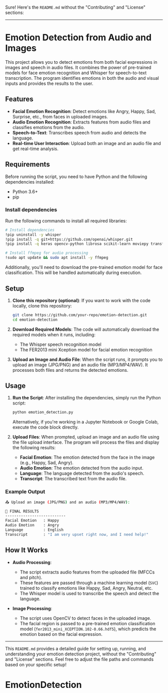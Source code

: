 Sure! Here's the `README.md` without the "Contributing" and "License" sections:

---

# Emotion Detection from Audio and Images

This project allows you to detect emotions from both facial expressions in images and speech in audio files. It combines the power of pre-trained models for face emotion recognition and Whisper for speech-to-text transcription. The program identifies emotions in both the audio and visual inputs and provides the results to the user.

## Features

* **Facial Emotion Recognition**: Detect emotions like Angry, Happy, Sad, Surprise, etc., from faces in uploaded images.
* **Audio Emotion Recognition**: Extracts features from audio files and classifies emotions from the audio.
* **Speech-to-Text**: Transcribes speech from audio and detects the language.
* **Real-time User Interaction**: Upload both an image and an audio file and get real-time analysis.

## Requirements

Before running the script, you need to have Python and the following dependencies installed:

* Python 3.6+
* pip

### Install dependencies

Run the following commands to install all required libraries:

```bash
# Install dependencies
!pip uninstall -y whisper
!pip install -q git+https://github.com/openai/whisper.git
!pip install -q keras opencv-python librosa scikit-learn moviepy transformers

# Install ffmpeg for audio processing
!sudo apt update && sudo apt install -y ffmpeg
```

Additionally, you'll need to download the pre-trained emotion model for face classification. This will be handled automatically during execution.

## Setup

1. **Clone this repository (optional)**:
   If you want to work with the code locally, clone this repository:

   ```bash
   git clone https://github.com/your-repo/emotion-detection.git
   cd emotion-detection
   ```

2. **Download Required Models**:
   The code will automatically download the required models when it runs, including:

   * The Whisper speech recognition model
   * The FER2013 mini Xception model for facial emotion recognition

3. **Upload an Image and Audio File**:
   When the script runs, it prompts you to upload an image (JPG/PNG) and an audio file (MP3/MP4/WAV). It processes both files and returns the detected emotions.

## Usage

1. **Run the Script**:
   After installing the dependencies, simply run the Python script:

   ```bash
   python emotion_detection.py
   ```

   Alternatively, if you're working in a Jupyter Notebook or Google Colab, execute the code block directly.

2. **Upload Files**:
   When prompted, upload an image and an audio file using the file upload interface. The program will process the files and display the following results:

   * **Facial Emotion**: The emotion detected from the face in the image (e.g., Happy, Sad, Angry).
   * **Audio Emotion**: The emotion detected from the audio input.
   * **Language**: The language detected from the audio's speech.
   * **Transcript**: The transcribed text from the audio file.

### Example Output

```bash
📤 Upload an image (JPG/PNG) and an audio (MP3/MP4/WAV):

🎯 FINAL RESULTS
---------------------------
Facial Emotion   : Happy
Audio Emotion    : Angry
Language         : English
Transcript       : "I am very upset right now, and I need help!"
```

## How It Works

* **Audio Processing**:

  * The script extracts audio features from the uploaded file (MFCCs and pitch).
  * These features are passed through a machine learning model (`SVC`) trained to classify emotions like Happy, Sad, Angry, Neutral, etc.
  * The Whisper model is used to transcribe the speech and detect the language.

* **Image Processing**:

  * The script uses OpenCV to detect faces in the uploaded image.
  * The facial region is passed to a pre-trained emotion classification model (`fer2013_mini_XCEPTION.102-0.66.hdf5`), which predicts the emotion based on the facial expression.

---

This `README.md` provides a detailed guide for setting up, running, and understanding your emotion detection project, without the "Contributing" and "License" sections. Feel free to adjust the file paths and commands based on your specific setup!
# EmotionDetection
